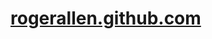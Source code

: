 [rogerallen.github.com](http://rogerallen.github.com)
=====================================================
